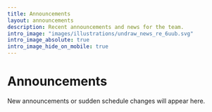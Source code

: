 ```yaml
---
title: Announcements
layout: announcements
description: Recent announcements and news for the team.
intro_image: "images/illustrations/undraw_news_re_6uub.svg"
intro_image_absolute: true
intro_image_hide_on_mobile: true
---
```


# Announcements

New announcements or sudden schedule changes will appear here. 
